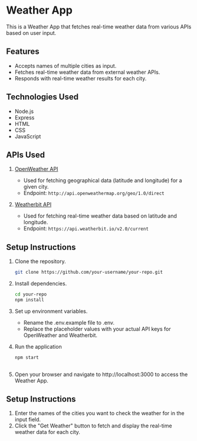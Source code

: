 # Weather App

This is a Weather App that fetches real-time weather data from various APIs based on user input.

## Features

- Accepts names of multiple cities as input.
- Fetches real-time weather data from external weather APIs.
- Responds with real-time weather results for each city.

## Technologies Used

- Node.js
- Express
- HTML
- CSS
- JavaScript

## APIs Used

1. [OpenWeather API](https://openweathermap.org/)
   - Used for fetching geographical data (latitude and longitude) for a given city.
   - Endpoint: `http://api.openweathermap.org/geo/1.0/direct`

2. [Weatherbit API](https://www.weatherbit.io/)
   - Used for fetching real-time weather data based on latitude and longitude.
   - Endpoint: `https://api.weatherbit.io/v2.0/current`

## Setup Instructions

1. Clone the repository.

   ```bash
   git clone https://github.com/your-username/your-repo.git
   
2. Install dependencies.
    ```bash
    cd your-repo
    npm install
3. Set up environment variables.

   - Rename the .env.example file to .env.
   - Replace the placeholder values with your actual API keys for OpenWeather and Weatherbit.

4. Run the application
   ```bash
   npm start
 
5. Open your browser and navigate to http://localhost:3000 to access the Weather App.

## Setup Instructions
1. Enter the names of the cities you want to check the weather for in the input field.
2. Click the "Get Weather" button to fetch and display the real-time weather data for each city.

   
   
